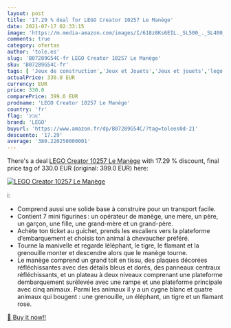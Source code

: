 ```yaml
---
layout: post
title: '17.29 % deal for LEGO Creator 10257 Le Manège'
date: 2021-07-17 02:33:15
image: 'https://m.media-amazon.com/images/I/618z8Ks6EIL._SL500_._SL400_.jpg'
comments: true
category: ofertas
author: 'tole.es'
slug: 'B07289G54C-fr LEGO Creator 10257 Le Manège'
sku: 'B07289G54C-fr'
tags: [ 'Jeux de construction','Jeux et Jouets','Jeux et jouets','lego', ]
actualPrice: 330.0 EUR
currency: EUR
price: 330.0
comparePrice: 399.0 EUR
prodname: 'LEGO Creator 10257 Le Manège'
country: 'fr'
flag: '🇫🇷'
brand: 'LEGO'
buyurl: 'https://www.amazon.fr/dp/B07289G54C/?tag=tolees0d-21'
descuento: '17.29'
average: '380.220250000001'
---
```


There's a deal [LEGO Creator 10257 Le Manège](https://www.amazon.fr/dp/B07289G54C/?tag=tolees0d-21)  with  17.29 % discount, final price tag of  330.0 EUR (original: 399.0 EUR) here:

[![LEGO Creator 10257 Le Manège](https://m.media-amazon.com/images/I/618z8Ks6EIL._SL500_._SL400_.jpg)](https://www.amazon.fr/dp/B07289G54C/?tag=tolees0d-21)

ℹ️:

- Comprend aussi une solide base à construire pour un transport facile.
- Contient 7 mini figurines : un opérateur de manège, une mère, un père, un garçon, une fille, une grand-mère et un grand-père.
- Achète ton ticket au guichet, prends les escaliers vers la plateforme d’embarquement et choisis ton animal à chevaucher préféré.
- Tourne la manivelle et regarde léléphant, le tigre, le flamant et la grenouille monter et descendre alors que le manège tourne.
- Le manège comprend un grand toit en tissu, des plaques décorées réfléchissantes avec des détails bleus et dorés, des panneaux centraux réfléchissants, et un plateau à deux niveaux comprenant une plateforme dembarquement surélevée avec une rampe et une plateforme principale avec cinq animaux. Parmi les animaux il y a un cygne blanc et quatre animaux qui bougent : une grenouille, un éléphant, un tigre et un flamant rose.

[🛒 Buy it now!!](https://www.amazon.fr/dp/B07289G54C/?tag=tolees0d-21)
